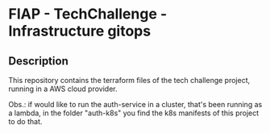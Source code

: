 # FIAP - TechChallenge - Infrastructure gitops

## Description

This repository contains the terraform files of the tech challenge project, running in a AWS cloud provider.

Obs.: if would like to run the auth-service in a cluster, that's been running as a lambda, in the folder "auth-k8s" you find the k8s manifests of this project to do that.